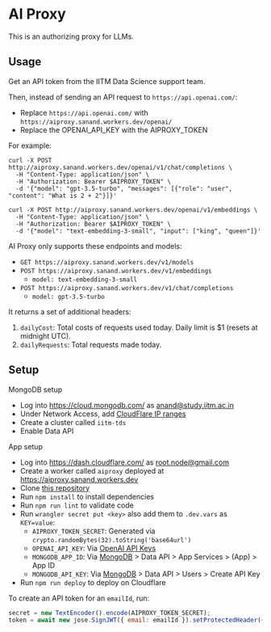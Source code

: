 # AI Proxy

This is an authorizing proxy for LLMs.

## Usage

Get an API token from the IITM Data Science support team.

Then, instead of sending an API request to `https://api.openai.com/`:

- Replace `https://api.openai.com/` with `https://aiproxy.sanand.workers.dev/openai/`
- Replace the OPENAI_API_KEY with the AIPROXY_TOKEN

For example:

```shell
curl -X POST http://aiproxy.sanand.workers.dev/openai/v1/chat/completions \
  -H "Content-Type: application/json" \
  -H "Authorization: Bearer $AIPROXY_TOKEN" \
  -d '{"model": "gpt-3.5-turbo", "messages": [{"role": "user", "content": "What is 2 + 2"}]}'

curl -X POST http://aiproxy.sanand.workers.dev/openai/v1/embeddings \
  -H "Content-Type: application/json" \
  -H "Authorization: Bearer $AIPROXY_TOKEN" \
  -d '{"model": "text-embedding-3-small", "input": ["king", "queen"]}'
```

AI Proxy only supports these endpoints and models:

- `GET https://aiproxy.sanand.workers.dev/v1/models`
- `POST https://aiproxy.sanand.workers.dev/v1/embeddings`
  - `model: text-embedding-3-small`
- `POST https://aiproxy.sanand.workers.dev/v1/chat/completions`
  - `model: gpt-3.5-turbo`

It returns a set of additional headers:

1. `dailyCost`: Total costs of requests used today. Daily limit is $1 (resets at midnight UTC).
2. `dailyRequests`: Total requests made today.

## Setup

MongoDB setup

- Log into <https://cloud.mongodb.com/> as <anand@study.iitm.ac.in>
- Under Network Access, add [CloudFlare IP ranges](https://www.cloudflare.com/en-in/ips/)
- Create a cluster called `iitm-tds`
- Enable Data API

App setup

- Log into <https://dash.cloudflare.com/> as <root.node@gmail.com>
- Create a worker called `aiproxy` deployed at <https://aiproxy.sanand.workers.dev>
- Clone [this repository](https://github.com/sanand0/aiproxy)
- Run `npm install` to install dependencies
- Run `npm run lint` to validate code
- Run `wrangler secret put <key>` also add them to `.dev.vars` as `KEY=value`:
  - `AIPROXY_TOKEN_SECRET`: Generated via `crypto.randomBytes(32).toString('base64url')`
  - `OPENAI_API_KEY`: Via [OpenAI API Keys](https://platform.openai.com/api-keys)
  - `MONGODB_APP_ID`: Via [MongoDB](https://cloud.mongodb.com/) > Data API > App Services > (App) > App ID
  - `MONGODB_API_KEY`: Via [MongoDB](https://cloud.mongodb.com/) > Data API > Users > Create API Key
- Run `npm run deploy` to deploy on Cloudflare

To create an API token for an `emailId`, run:

```js
secret = new TextEncoder().encode(AIPROXY_TOKEN_SECRET);
token = await new jose.SignJWT({ email: emailId }).setProtectedHeader({ alg: "HS256" }).sign(secret);
```
